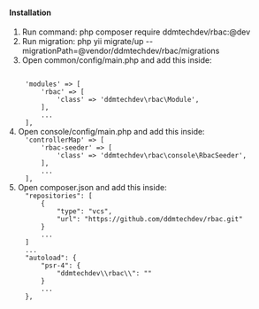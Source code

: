 <h4>Installation</h4>

1.  Run command: php composer require ddmtechdev/rbac:@dev
2.  Run migration: php yii migrate/up --migrationPath=@vendor/ddmtechdev/rbac/migrations
3.  Open common/config/main.php and add this inside:
<code>
    'modules' => [
        'rbac' => [
            'class' => 'ddmtechdev\rbac\Module',
        ],
        ...
    ],
</code>
4.  Open console/config/main.php and add this inside:
<code>
    'controllerMap' => [
        'rbac-seeder' => [
            'class' => 'ddmtechdev\rbac\console\RbacSeeder',
        ],
        ...
    ],
</code>
5.  Open composer.json and add this inside:
<code>
    "repositories": [
        {
            "type": "vcs",
            "url": "https://github.com/ddmtechdev/rbac.git"
        }
        ...
    ]
    ...
    "autoload": {
        "psr-4": {
            "ddmtechdev\\rbac\\": ""
        }
        ...
    },
</code>